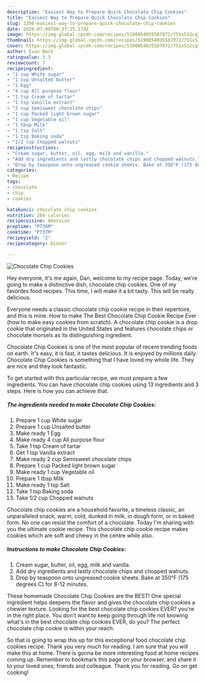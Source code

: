 ```yaml
---
description: "Easiest Way to Prepare Quick Chocolate Chip Cookies"
title: "Easiest Way to Prepare Quick Chocolate Chip Cookies"
slug: 1298-easiest-way-to-prepare-quick-chocolate-chip-cookies
date: 2020-07-09T00:37:25.179Z
image: https://img-global.cpcdn.com/recipes/5190054035587072/751x532cq70/chocolate-chip-cookies-recipe-main-photo.jpg
thumbnail: https://img-global.cpcdn.com/recipes/5190054035587072/751x532cq70/chocolate-chip-cookies-recipe-main-photo.jpg
cover: https://img-global.cpcdn.com/recipes/5190054035587072/751x532cq70/chocolate-chip-cookies-recipe-main-photo.jpg
author: Evan Beck
ratingvalue: 3.3
reviewcount: 7
recipeingredient:
- "1 cup White sugar"
- "1 cup Unsalted butter"
- "1 Egg"
- "4 cup All purpose flour"
- "1 tsp Cream of tartar"
- "1 tsp Vanilla extract"
- "2 cup Semisweet chocolate chips"
- "1 cup Packed light brown sugar"
- "1 cup Vegetable oil"
- "1 tbsp Milk"
- "1 tsp Salt"
- "1 tsp Baking soda"
- "1/2 cup Chopped walnuts"
recipeinstructions:
- "Cream sugar, butter, oil, egg, milk and vanilla."
- "Add dry ingredients and lastly chocolate chips and chopped walnuts."
- "Drop by teaspoon onto ungreased cookie sheets. Bake at 350°F (175 degrees C) for 8-12 minutes."
categories:
- Recipe
tags:
- chocolate
- chip
- cookies

katakunci: chocolate chip cookies 
nutrition: 264 calories
recipecuisine: American
preptime: "PT36M"
cooktime: "PT37M"
recipeyield: "2"
recipecategory: Dinner

---
```



![Chocolate Chip Cookies](https://img-global.cpcdn.com/recipes/5190054035587072/751x532cq70/chocolate-chip-cookies-recipe-main-photo.jpg)

Hey everyone, it's me again, Dan, welcome to my recipe page. Today, we're going to make a distinctive dish, chocolate chip cookies. One of my favorites food recipes. This time, I will make it a bit tasty. This will be really delicious.

Everyone needs a classic chocolate chip cookie recipe in their repertoire, and this is mine. How to make The Best Chocolate Chip Cookie Recipe Ever (how to make easy cookies from scratch). A chocolate chip cookie is a drop cookie that originated in the United States and features chocolate chips or chocolate morsels as its distinguishing ingredient.

Chocolate Chip Cookies is one of the most popular of recent trending foods on earth. It's easy, it is fast, it tastes delicious. It is enjoyed by millions daily. Chocolate Chip Cookies is something that I have loved my whole life. They are nice and they look fantastic.


To get started with this particular recipe, we must prepare a few ingredients. You can have chocolate chip cookies using 13 ingredients and 3 steps. Here is how you can achieve that.

<!--inarticleads1-->

##### The ingredients needed to make Chocolate Chip Cookies:

1. Prepare 1 cup White sugar
1. Prepare 1 cup Unsalted butter
1. Make ready 1 Egg
1. Make ready 4 cup All purpose flour
1. Take 1 tsp Cream of tartar
1. Get 1 tsp Vanilla extract
1. Make ready 2 cup Semisweet chocolate chips
1. Prepare 1 cup Packed light brown sugar
1. Make ready 1 cup Vegetable oil
1. Prepare 1 tbsp Milk
1. Make ready 1 tsp Salt
1. Take 1 tsp Baking soda
1. Take 1/2 cup Chopped walnuts


Chocolate chip cookies are a household favorite, a timeless classic, an unparalleled snack, warm, cold, dunked in milk, in dough form, or in baked form. No one can resist the comfort of a chocolate. Today I&#39;m sharing with you the ultimate cookie recipe. This chocolate chip cookie recipe makes cookies which are soft and chewy in the centre while also. 

<!--inarticleads2-->

##### Instructions to make Chocolate Chip Cookies:

1. Cream sugar, butter, oil, egg, milk and vanilla.
1. Add dry ingredients and lastly chocolate chips and chopped walnuts.
1. Drop by teaspoon onto ungreased cookie sheets. Bake at 350°F (175 degrees C) for 8-12 minutes.


These homemade Chocolate Chip Cookies are the BEST! One special ingredient helps deepens the flavor and gives the chocolate chip cookies a chewier texture. Looking for the best chocolate chip cookies EVER? you&#39;re in the right place. You don&#39;t want to keep going through life not knowing what&#39;s in the best chocolate chip cookies EVER, do you? The perfect chocolate chip cookie is within your reach. 

So that is going to wrap this up for this exceptional food chocolate chip cookies recipe. Thank you very much for reading. I am sure that you will make this at home. There is gonna be more interesting food at home recipes coming up. Remember to bookmark this page on your browser, and share it to your loved ones, friends and colleague. Thank you for reading. Go on get cooking!
